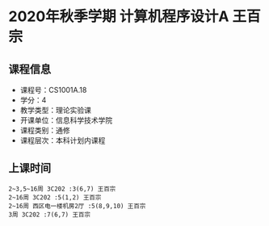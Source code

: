 # 2020年秋季学期 计算机程序设计A 王百宗






## 课程信息

- 课程号：CS1001A.18
- 学分：4
- 教学类型：理论实验课
- 开课单位：信息科学技术学院
- 课程类别：通修
- 课程层次：本科计划内课程

## 上课时间

```
2~3,5~16周 3C202 :3(6,7) 王百宗
2~16周 3C202 :5(1,2) 王百宗
2~16周 西区电一楼机房2厅 :5(8,9,10) 王百宗
3周 3C202 :7(6,7) 王百宗
```

